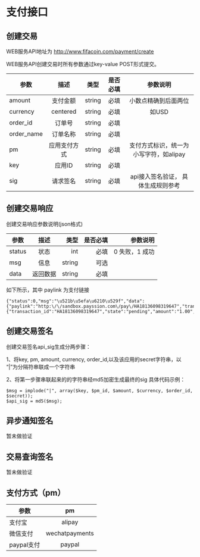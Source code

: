 # 支付接口

## 创建交易

WEB服务API地址为 http://www.fifacoin.com/payment/create

WEB服务API创建交易时所有参数通过key-value POST形式提交。

| 参数          | 描述           | 类型  | 是否必填 | 参数说明 |
| ------------- |:-------------:| :-----:| :-----:|:-----:|
| amount        | 支付金额       | string | 必填 | 小数点精确到后面两位 |
| currency      | centered      | string  | 必填 | 如USD |
| order_id      | 订单号         | string  | 必填 |      |
| order_name    | 订单名称       | string  | 必填 |      |
| pm            | 应用支付方式   | string | 必填 | 支付方式标识，统一为小写字符，如alipay |
| key           | 应用ID         | string | 必填 |  |
| sig           | 请求签名       | string | 必填 | api接入签名验证， 具体生成规则参考 |


## 创建交易响应

创建交易响应参数说明(json格式)

| 参数          | 描述           | 类型  | 是否必填 | 参数说明 |
| ------------- |:-------------:| -----:| -----:| -----:|
| status        | 状态          | int | 必填 | 0 失败，1 成功 |
| msg           | 信息          | string  | 可选 |  |
| data          | 返回数据       | string  | 必填 |      |

如下所示，其中 paylink 为支付链接
```
{"status":0,"msg":"\u521b\u5efa\u6210\u529f","data":{"paylink":"http:\/\/sandbox.payssion.com\/pay\/HA18136098319647","transaction":{"transaction_id":"HA18136098319647","state":"pending","amount":"1.00","currency":"USD","pm_id":"sofort","pm_name":"sofort","order_id":"2344","amount_local":"0.88","currency_local":"EUR"}}}
```

## 创建交易签名

创建交易签名api_sig生成分两步骤：

1、将key, pm, amount, currency, order_id,以及该应用的secret字符串，以 “|”为分隔符串联成一个字符串

2、将第一步骤串联起来的的字符串经md5加密生成最终的sig 具体代码示例：

```
$msg = implode("|", array($key, $pm_id, $amount, $currency, $order_id, $secret));
$api_sig = md5($msg);

```

## 异步通知签名

暂未做验证


## 交易查询签名

暂未做验证


## 支付方式（pm）

| 参数          | pm           |
| ------------- |:-------------:|
| 支付宝         | alipay          |
| 微信支付       | wechatpayments          |
| paypal支付     | paypal       |


